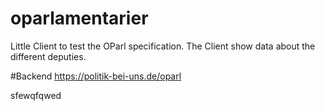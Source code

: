 # oparlamentarier
Little Client to test the OParl specification. The Client show data about the different deputies. 

#Backend
https://politik-bei-uns.de/oparl

sfewqfqwed
